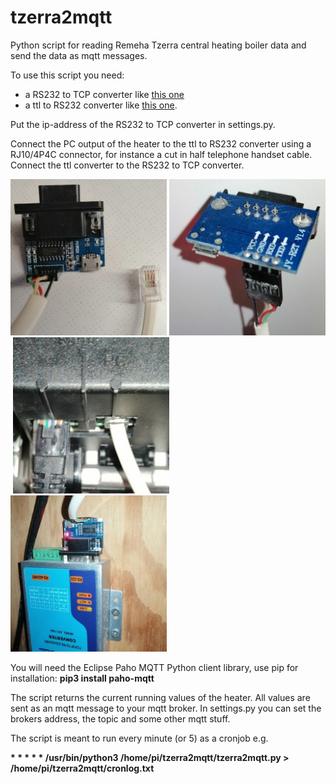 # tzerra2mqtt
Python script for reading Remeha Tzerra central heating boiler data and send the data as mqtt messages.
 
To use this script you need:
* a RS232 to TCP converter like <a target="_blank" href="https://nl.aliexpress.com/item/32807885568.html">this one</a>
* a ttl to RS232 converter like <a target="_blank" href="https://nl.aliexpress.com/item/4000055222836.html">this one</a>.

Put the ip-address of the RS232 to TCP converter in settings.py.

Connect the PC output of the heater to the ttl to RS232 converter using a RJ10/4P4C connector, for instance a cut in half telephone handset cable. Connect the ttl converter to the RS232 to TCP converter.

<img src="https://github.com/JJanssen123/tzerra2mqtt/blob/master/images/1.jpg" width=250>&nbsp;<img src="https://github.com/JJanssen123/tzerra2mqtt/blob/master/images/2.jpg" width=250>&nbsp;<img src="https://github.com/JJanssen123/tzerra2mqtt/blob/master/images/3.jpg" width=250>&nbsp;<img src="https://github.com/JJanssen123/tzerra2mqtt/blob/master/images/4.jpg" width=250>

You will need the Eclipse Paho MQTT Python client library, use pip for installation: **pip3 install paho-mqtt**

The script returns the current running values of the heater. All values are sent as an mqtt message to your mqtt broker. In settings.py you can set the brokers address, the topic and some other mqtt stuff.

The script is meant to run every minute (or 5) as a cronjob e.g. 

**\* \* \* \* \* /usr/bin/python3 /home/pi/tzerra2mqtt/tzerra2mqtt.py > /home/pi/tzerra2mqtt/cronlog.txt**
